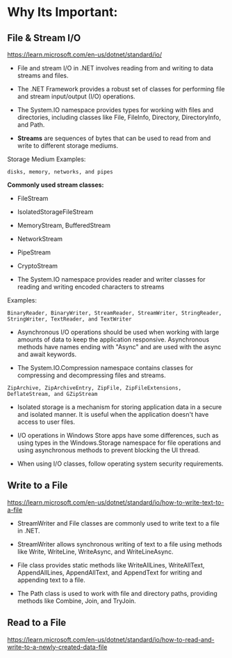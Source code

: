 # Why Its Important:



## File & Stream I/O

<https://learn.microsoft.com/en-us/dotnet/standard/io/>

- File and stream I/O in .NET involves reading from and writing to data streams and files.

- The .NET Framework provides a robust set of classes for performing file and stream input/output (I/O) operations.

- The System.IO namespace provides types for working with files and directories, including classes like File, FileInfo, Directory, DirectoryInfo, and Path.

- **Streams** are sequences of bytes that can be used to read from and write to different storage mediums.

Storage Medium Examples: 

```
disks, memory, networks, and pipes
```

**Commonly used stream classes:** 
- FileStream
- IsolatedStorageFileStream
- MemoryStream, BufferedStream
- NetworkStream
- PipeStream
- CryptoStream 

- The System.IO namespace provides reader and writer classes for reading and writing encoded characters to streams

Examples: 

``` BinaryReader, BinaryWriter, StreamReader, StreamWriter, StringReader, StringWriter, TextReader, and TextWriter ```

- Asynchronous I/O operations should be used when working with large amounts of data to keep the application responsive. Asynchronous methods have names ending with "Async" and are used with the async and await keywords.

- The System.IO.Compression namespace contains classes for compressing and decompressing files and streams.

``` ZipArchive, ZipArchiveEntry, ZipFile, ZipFileExtensions, DeflateStream, and GZipStream ```

- Isolated storage is a mechanism for storing application data in a secure and isolated manner. It is useful when the application doesn't have access to user files.

- I/O operations in Windows Store apps have some differences, such as using types in the Windows.Storage namespace for file operations and using asynchronous methods to prevent blocking the UI thread.

- When using I/O classes, follow operating system security requirements.

## Write to a File

<https://learn.microsoft.com/en-us/dotnet/standard/io/how-to-write-text-to-a-file>


- StreamWriter and File classes are commonly used to write text to a file in .NET.

- StreamWriter allows synchronous writing of text to a file using methods like Write, WriteLine, WriteAsync, and WriteLineAsync.

- File class provides static methods like WriteAllLines, WriteAllText, AppendAllLines, AppendAllText, and AppendText for writing and appending text to a file.

- The Path class is used to work with file and directory paths, providing methods like Combine, Join, and TryJoin.

## Read to a File

<https://learn.microsoft.com/en-us/dotnet/standard/io/how-to-read-and-write-to-a-newly-created-data-file>

